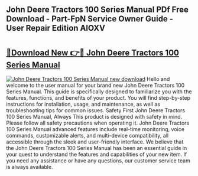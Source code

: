 ## John Deere Tractors 100 Series Manual PDf Free Download - Part-FpN Service Owner Guide - User Repair Edition AlOXV

# <h2><a href="http://bc96034.oget.top/?id=John+Deere+Tractors+100+Series+Manual">🔗Download New 👉🔴 John Deere Tractors 100 Series Manual</a></h2>

[![John Deere Tractors 100 Series Manual new download](https://i.imgur.com/5g1atiW.png)](http://bc96034.oget.top/?id=John+Deere+Tractors+100+Series+Manual)
Hello and welcome to the user manual for your brand new John Deere Tractors 100 Series Manual. This guide is specifically designed to familiarize you with the features, functions, and benefits of your product. You will find step-by-step instructions for installation, usage, and maintenance, as well as troubleshooting tips for common issues. Safety First John Deere Tractors 100 Series Manual, Always This product is designed with safety in mind. Please follow all safety precautions when operating it. John Deere Tractors 100 Series Manual advanced features include real-time monitoring, voice commands, customizable alerts, and multi-device compatibility, all accessible through the sleek and user-friendly interface. We believe that the John Deere Tractors 100 Series Manual has been an essential guide in your quest to understand the features and capabilities of your new item. If you need any assistance or have any questions, our customer service team is always available.
